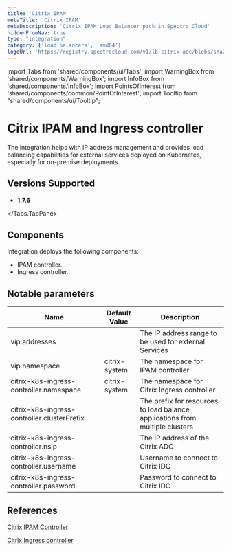 ```yaml
---
title: 'Citrix IPAM'
metaTitle: 'Citrix IPAM'
metaDescription: 'Citrix IPAM Load Balancer pack in Spectro Cloud'
hiddenFromNav: true
type: "integration"
category: ['load balancers', 'amd64']
logoUrl: 'https://registry.spectrocloud.com/v1/lb-citrix-adc/blobs/sha256:17f8ebc0dc69d329a39e5d27fc0ce3574034d18ab1776fabda396c5403b0bd86?type=image/png'
---
```


import Tabs from 'shared/components/ui/Tabs';
import WarningBox from 'shared/components/WarningBox';
import InfoBox from 'shared/components/InfoBox';
import PointsOfInterest from 'shared/components/common/PointOfInterest';
import Tooltip from "shared/components/ui/Tooltip";


# Citrix IPAM and Ingress controller

The integration helps with IP address management and provides load balancing capabilities for external services deployed on Kubernetes, especially for on-premise deployments.

## Versions Supported

<Tabs>
<Tabs.TabPane tab="1.7.x" key="1.7.x">

* **1.7.6**

</Tabs.TabPane>
</Tabs>

## Components

Integration deploys the following components:

* IPAM controller.
* Ingress controller.

## Notable parameters

| Name | Default Value | Description |
| --- | --- | --- |
| vip.addresses | | The IP address range to be used for external Services |
| vip.namespace | citrix-system | The namespace for IPAM controller |
| citrix-k8s-ingress-controller.namespace | citrix-system | The namespace for Citrix Ingress controller |
| citrix-k8s-ingress-controller.clusterPrefix | | The prefix for resources to load balance applications from multiple clusters |
| citrix-k8s-ingress-controller.nsip | | The IP address of the Citrix ADC |
| citrix-k8s-ingress-controller.username | | Username to connect to Citrix IDC |
| citrix-k8s-ingress-controller.password | | Password to connect to Citrix IDC |

## References

[Citrix IPAM Controller](https://developer-docs.citrix.com/projects/citrix-k8s-ingress-controller/en/latest/crds/vip/)

[Citrix Ingress controller](https://developer-docs.citrix.com/projects/citrix-k8s-ingress-controller/en/latest/network/type_loadbalancer/#expose-services-of-type-loadbalancer-using-an-ip-address-from-the-citrix-ipam-controller)
